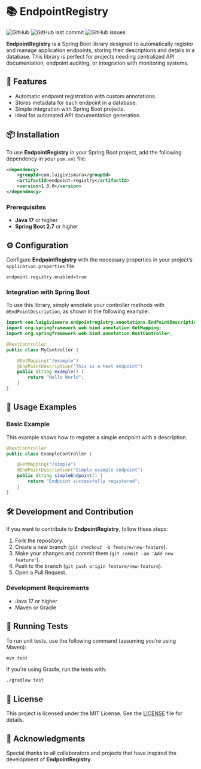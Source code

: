 # 📚 EndpointRegistry

![GitHub](https://img.shields.io/github/license/luigivismara/endpoint-registry)
![GitHub last commit](https://img.shields.io/github/last-commit/luigivismara/endpoint-registry)
![GitHub issues](https://img.shields.io/github/issues/luigivismara/endpoint-registry)

**EndpointRegistry** is a Spring Boot library designed to automatically register and manage application endpoints, storing their descriptions and details in a database. This library is perfect for projects needing centralized API documentation, endpoint auditing, or integration with monitoring systems.

## 🚀 Features

- Automatic endpoint registration with custom annotations.
- Stores metadata for each endpoint in a database.
- Simple integration with Spring Boot projects.
- Ideal for automated API documentation generation.

## 📦 Installation

To use **EndpointRegistry** in your Spring Boot project, add the following dependency in your `pom.xml` file:

```xml
<dependency>
    <groupId>com.luigivismara</groupId>
    <artifactId>endpoint-registry</artifactId>
    <version>1.0.0</version>
</dependency>
```

### Prerequisites

- **Java 17** or higher
- **Spring Boot 2.7** or higher

## ⚙️ Configuration

Configure **EndpointRegistry** with the necessary properties in your project’s `application.properties` file.

```properties
endpoint.registry.enabled=true
```

### Integration with Spring Boot

To use this library, simply annotate your controller methods with `@EndPointDescription`, as shown in the following example:

```java
import com.luigivismara.endpointregistry.annotations.EndPointDescription;
import org.springframework.web.bind.annotation.GetMapping;
import org.springframework.web.bind.annotation.RestController;

@RestController
public class MyController {

    @GetMapping("/example")
    @EndPointDescription("This is a test endpoint")
    public String example() {
        return "Hello World";
    }
}
```

## 📖 Usage Examples

### Basic Example

This example shows how to register a simple endpoint with a description.

```java
@RestController
public class ExampleController {

    @GetMapping("/simple")
    @EndPointDescription("Simple example endpoint")
    public String simpleEndpoint() {
        return "Endpoint successfully registered";
    }
}
```

## 🛠️ Development and Contribution

If you want to contribute to **EndpointRegistry**, follow these steps:

1. Fork the repository.
2. Create a new branch (`git checkout -b feature/new-feature`).
3. Make your changes and commit them (`git commit -am 'Add new feature'`).
4. Push to the branch (`git push origin feature/new-feature`).
5. Open a Pull Request.

### Development Requirements

- Java 17 or higher
- Maven or Gradle

## 🔧 Running Tests

To run unit tests, use the following command (assuming you’re using Maven):

```bash
mvn test
```

If you’re using Gradle, run the tests with:

```bash
./gradlew test
```

## 📄 License

This project is licensed under the MIT License. See the [LICENSE](LICENSE) file for details.

## 🤝 Acknowledgments

Special thanks to all collaborators and projects that have inspired the development of **EndpointRegistry**.
